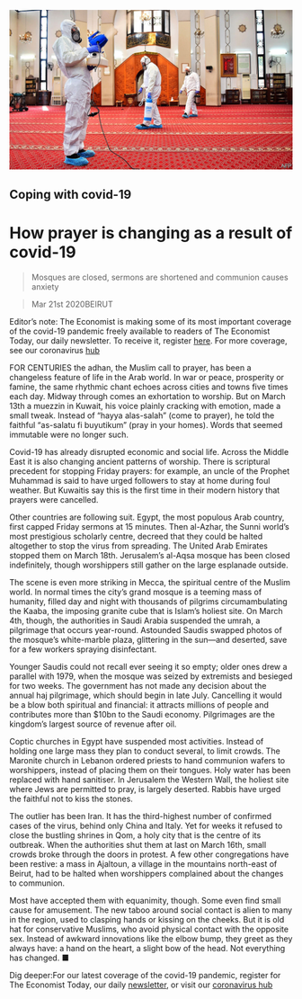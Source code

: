 ![](./images/20200321_MAP003_0.jpg)

## Coping with covid-19

# How prayer is changing as a result of covid-19

> Mosques are closed, sermons are shortened and communion causes anxiety

> Mar 21st 2020BEIRUT

Editor’s note: The Economist is making some of its most important coverage of the covid-19 pandemic freely available to readers of The Economist Today, our daily newsletter. To receive it, register [here](https://www.economist.com//newslettersignup). For more coverage, see our coronavirus [hub](https://www.economist.com//coronavirus)

FOR CENTURIES the adhan, the Muslim call to prayer, has been a changeless feature of life in the Arab world. In war or peace, prosperity or famine, the same rhythmic chant echoes across cities and towns five times each day. Midway through comes an exhortation to worship. But on March 13th a muezzin in Kuwait, his voice plainly cracking with emotion, made a small tweak. Instead of “hayya alas-salah” (come to prayer), he told the faithful “as-salatu fi buyutikum” (pray in your homes). Words that seemed immutable were no longer such.

Covid-19 has already disrupted economic and social life. Across the Middle East it is also changing ancient patterns of worship. There is scriptural precedent for stopping Friday prayers: for example, an uncle of the Prophet Muhammad is said to have urged followers to stay at home during foul weather. But Kuwaitis say this is the first time in their modern history that prayers were cancelled.

Other countries are following suit. Egypt, the most populous Arab country, first capped Friday sermons at 15 minutes. Then al-Azhar, the Sunni world’s most prestigious scholarly centre, decreed that they could be halted altogether to stop the virus from spreading. The United Arab Emirates stopped them on March 18th. Jerusalem’s al-Aqsa mosque has been closed indefinitely, though worshippers still gather on the large esplanade outside.

The scene is even more striking in Mecca, the spiritual centre of the Muslim world. In normal times the city’s grand mosque is a teeming mass of humanity, filled day and night with thousands of pilgrims circumambulating the Kaaba, the imposing granite cube that is Islam’s holiest site. On March 4th, though, the authorities in Saudi Arabia suspended the umrah, a pilgrimage that occurs year-round. Astounded Saudis swapped photos of the mosque’s white-marble plaza, glittering in the sun—and deserted, save for a few workers spraying disinfectant.

Younger Saudis could not recall ever seeing it so empty; older ones drew a parallel with 1979, when the mosque was seized by extremists and besieged for two weeks. The government has not made any decision about the annual haj pilgrimage, which should begin in late July. Cancelling it would be a blow both spiritual and financial: it attracts millions of people and contributes more than $10bn to the Saudi economy. Pilgrimages are the kingdom’s largest source of revenue after oil.

Coptic churches in Egypt have suspended most activities. Instead of holding one large mass they plan to conduct several, to limit crowds. The Maronite church in Lebanon ordered priests to hand communion wafers to worshippers, instead of placing them on their tongues. Holy water has been replaced with hand sanitiser. In Jerusalem the Western Wall, the holiest site where Jews are permitted to pray, is largely deserted. Rabbis have urged the faithful not to kiss the stones.

The outlier has been Iran. It has the third-highest number of confirmed cases of the virus, behind only China and Italy. Yet for weeks it refused to close the bustling shrines in Qom, a holy city that is the centre of its outbreak. When the authorities shut them at last on March 16th, small crowds broke through the doors in protest. A few other congregations have been restive: a mass in Ajaltoun, a village in the mountains north-east of Beirut, had to be halted when worshippers complained about the changes to communion.

Most have accepted them with equanimity, though. Some even find small cause for amusement. The new taboo around social contact is alien to many in the region, used to clasping hands or kissing on the cheeks. But it is old hat for conservative Muslims, who avoid physical contact with the opposite sex. Instead of awkward innovations like the elbow bump, they greet as they always have: a hand on the heart, a slight bow of the head. Not everything has changed. ■

Dig deeper:For our latest coverage of the covid-19 pandemic, register for The Economist Today, our daily [newsletter](https://www.economist.com//newslettersignup), or visit our [coronavirus hub](https://www.economist.com//coronavirus)